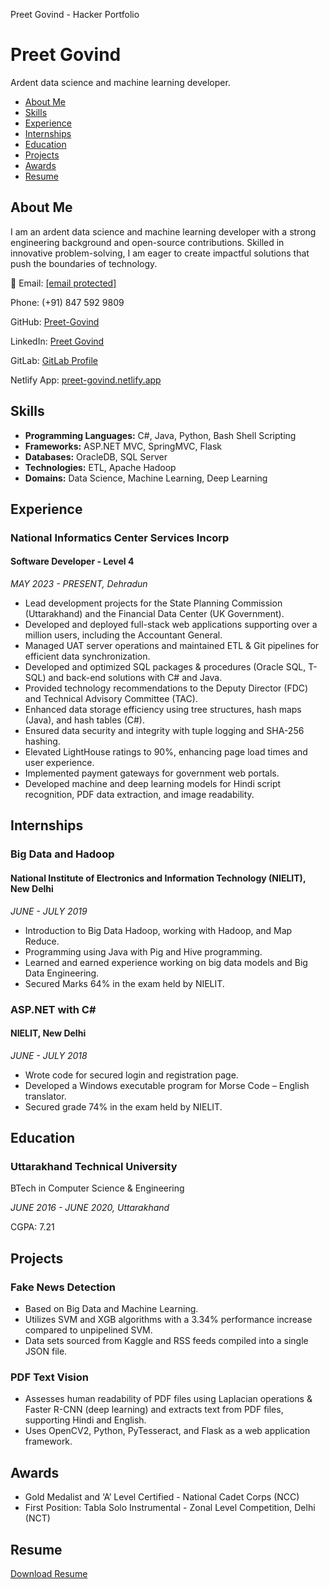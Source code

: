   Preet Govind - Hacker Portfolio 

Preet Govind
============

Ardent data science and machine learning developer.

*   [About Me](#about)
*   [Skills](#skills)
*   [Experience](#experience)
*   [Internships](#internships)
*   [Education](#education)
*   [Projects](#projects)
*   [Awards](#awards)
*   [Resume](#resume)

About Me
--------

I am an ardent data science and machine learning developer with a strong engineering background and open-source contributions. Skilled in innovative problem-solving, I am eager to create impactful solutions that push the boundaries of technology.

📧 Email: [\[email protected\]](/cdn-cgi/l/email-protection#d5a5a7b0b0a1fbb2baa3bcbbb1fbe7e695b2b8b4bcb9fbb6bab8)

 Phone: (+91) 847 592 9809

 GitHub: [Preet-Govind](https://github.com/Preet-Govind)

 LinkedIn: [Preet Govind](https://www.linkedin.com/in/preet-govind-400ab615/)

 GitLab: [GitLab Profile](https://gitlab.com/your-gitlab-username)

 Netlify App: [preet-govind.netlify.app](https://preet-govind.netlify.app)

Skills
------

*   **Programming Languages:** C#, Java, Python, Bash Shell Scripting
*   **Frameworks:** ASP.NET MVC, SpringMVC, Flask
*   **Databases:** OracleDB, SQL Server
*   **Technologies:** ETL, Apache Hadoop
*   **Domains:** Data Science, Machine Learning, Deep Learning

Experience
----------

### National Informatics Center Services Incorp

#### Software Developer - Level 4

_MAY 2023 - PRESENT, Dehradun_

*   Lead development projects for the State Planning Commission (Uttarakhand) and the Financial Data Center (UK Government).
*   Developed and deployed full-stack web applications supporting over a million users, including the Accountant General.
*   Managed UAT server operations and maintained ETL & Git pipelines for efficient data synchronization.
*   Developed and optimized SQL packages & procedures (Oracle SQL, T-SQL) and back-end solutions with C# and Java.
*   Provided technology recommendations to the Deputy Director (FDC) and Technical Advisory Committee (TAC).
*   Enhanced data storage efficiency using tree structures, hash maps (Java), and hash tables (C#).
*   Ensured data security and integrity with tuple logging and SHA-256 hashing.
*   Elevated LightHouse ratings to 90%, enhancing page load times and user experience.
*   Implemented payment gateways for government web portals.
*   Developed machine and deep learning models for Hindi script recognition, PDF data extraction, and image readability.

Internships
-----------

### Big Data and Hadoop

#### National Institute of Electronics and Information Technology (NIELIT), New Delhi

_JUNE - JULY 2019_

*   Introduction to Big Data Hadoop, working with Hadoop, and Map Reduce.
*   Programming using Java with Pig and Hive programming.
*   Learned and earned experience working on big data models and Big Data Engineering.
*   Secured Marks 64% in the exam held by NIELIT.

### ASP.NET with C#

#### NIELIT, New Delhi

_JUNE - JULY 2018_

*   Wrote code for secured login and registration page.
*   Developed a Windows executable program for Morse Code – English translator.
*   Secured grade 74% in the exam held by NIELIT.

Education
---------

### Uttarakhand Technical University

BTech in Computer Science & Engineering

_JUNE 2016 - JUNE 2020, Uttarakhand_

CGPA: 7.21

Projects
--------

### Fake News Detection

*   Based on Big Data and Machine Learning.
*   Utilizes SVM and XGB algorithms with a 3.34% performance increase compared to unpipelined SVM.
*   Data sets sourced from Kaggle and RSS feeds compiled into a single JSON file.

### PDF Text Vision

*   Assesses human readability of PDF files using Laplacian operations & Faster R-CNN (deep learning) and extracts text from PDF files, supporting Hindi and English.
*   Uses OpenCV2, Python, PyTesseract, and Flask as a web application framework.

Awards
------

*   Gold Medalist and ‘A’ Level Certified - National Cadet Corps (NCC)
*   First Position: Tabla Solo Instrumental - Zonal Level Competition, Delhi (NCT)

Resume
------

[Download Resume](PreetGovind_Resume.pdf)